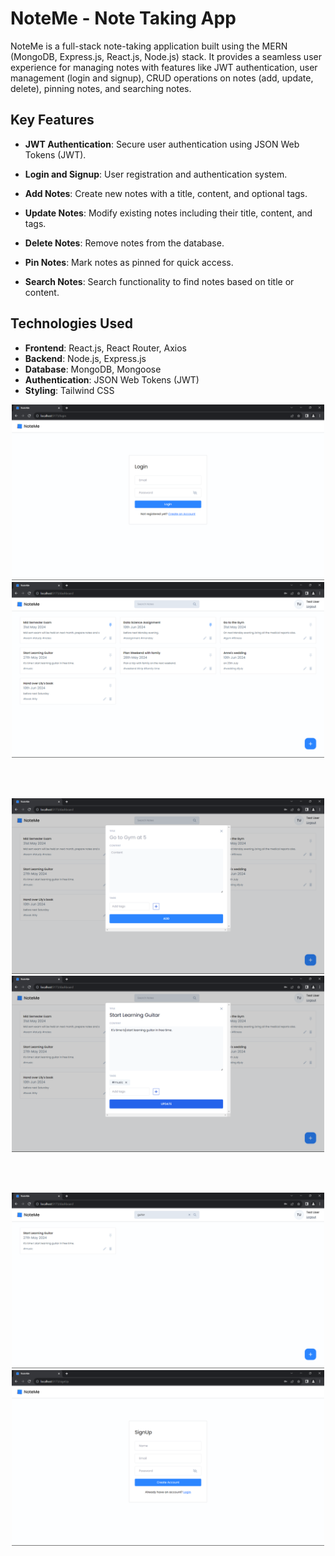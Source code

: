 # NoteMe - Note Taking App

NoteMe is a full-stack note-taking application built using the MERN (MongoDB, Express.js, React.js, Node.js) stack. It provides a seamless user experience for managing notes with features like JWT authentication, user management (login and signup), CRUD operations on notes (add, update, delete), pinning notes, and searching notes.

## Key Features

- **JWT Authentication**: Secure user authentication using JSON Web Tokens (JWT).
  
- **Login and Signup**: User registration and authentication system.
  
- **Add Notes**: Create new notes with a title, content, and optional tags.

- **Update Notes**: Modify existing notes including their title, content, and tags.

- **Delete Notes**: Remove notes from the database.

- **Pin Notes**: Mark notes as pinned for quick access.

- **Search Notes**: Search functionality to find notes based on title or content.

## Technologies Used

- **Frontend**: React.js, React Router, Axios
- **Backend**: Node.js, Express.js
- **Database**: MongoDB, Mongoose
- **Authentication**: JSON Web Tokens (JWT)
- **Styling**: Tailwind CSS

<p align="center">
  <img src="frontend/notes-app/public/Screenshot%202024-06-11%20200917.png" alt="Login Page" width="500"/>
  <img src="frontend/notes-app/public/Screenshot%202024-06-11%20200946.png" alt="Dashboard" width="500"/>
</p>
<br><br>

<p align="center">
  <img src="frontend/notes-app/public/Screenshot%202024-06-11%20200955.png" alt="Add Note" width="500"/>
  <img src="frontend/notes-app/public/Screenshot%202024-06-11%20201023.png" alt="Update Note" width="500"/>
</p>
<br><br>

<p align="center">
  <img src="frontend/notes-app/public/Screenshot%202024-06-11%20201039.png" alt="Search Notes" width="500"/>
  <img src="frontend/notes-app/public/Screenshot%202024-06-11%20201048.png" alt="Signup Page" width="500"/>
</p>
<br><br>
